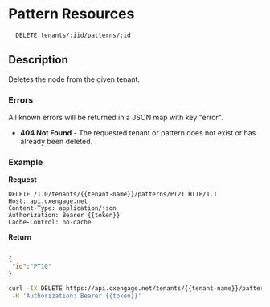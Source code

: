 # Pattern Resources

```
  DELETE tenants/:iid/patterns/:id
```

## Description

Deletes the node from the given tenant.


### Errors

All known errors will be returned in a JSON map with key "error".

- **404 Not Found** - The requested tenant or pattern does not exist or has already been deleted.

### Example

**Request**

```http
DELETE /1.0/tenants/{{tenant-name}}/patterns/PT21 HTTP/1.1
Host: api.cxengage.net
Content-Type: application/json
Authorization: Bearer {{token}}
Cache-Control: no-cache

```

**Return**

```json

{
 "id":"PT10"
}

```

```bash
curl -IX DELETE https://api.cxengage.net/tenants/{{tenant-name}}/patterns/PT21 \
 -H 'Authorization: Bearer {{token}}' 
```
